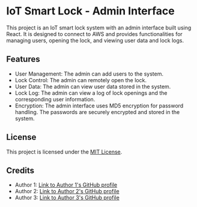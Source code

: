 # IoT Smart Lock - Admin Interface

This project is an IoT smart lock system with an admin interface built using React. It is designed to connect to AWS and provides functionalities for managing users, opening the lock, and viewing user data and lock logs.

## Features

- User Management: The admin can add users to the system.
- Lock Control: The admin can remotely open the lock.
- User Data: The admin can view user data stored in the system.
- Lock Log: The admin can view a log of lock openings and the corresponding user information.
- Encryption: The admin interface uses MD5 encryption for password handling. The passwords are securely encrypted and stored in the system.

## License

This project is licensed under the [MIT License](LICENSE).

## Credits

- Author 1: [Link to Author 1's GitHub profile](https://github.com/NajimAlfutini)
- Author 2: [Link to Author 2's GitHub profile](https://github.com/WaleedSaleh2i)
- Author 3: [Link to Author 3's GitHub profile](https://github.com/Maged001)